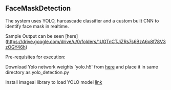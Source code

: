 ## FaceMaskDetection

The system uses YOLO, harcascade classifier and a custom built CNN to identify face mask in realtime. 

Sample Output can be seen [here] (https://drive.google.com/drive/u/0/folders/1UGTnCTJiZRs7s6BzA6x8f78V3zOGY46h) 

Pre-requisites for execution:

Download Yolo network weights 'yolo.h5' from [here](https://github.com/OlafenwaMoses/ImageAI/releases/download/1.0/yolo.h5) and place it in same directory as yolo_detection.py

Install imageai library to load YOLO model [link](https://anaconda.org/powerai/imageai) 
